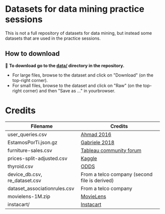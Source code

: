 # Datasets for data mining practice sessions

This is not a full repository of datasets for data mining, but instead some datasets that are used in the practice sessions.

## How to download

:file_folder: **To download go to the [data/](https://github.com/chatox/data-mining-course/tree/master/practicum/data) directory in the repository.**

* For large files, browse to the dataset and click on "Download" (on the top-right corner).
* For small files, browse to the dataset and click on "Raw" (on the top-right corner) and then "Save as ..." in yourbrowser.

# Credits

| Filename | Credits |
|----------|--------|
| user_queries.csv | [Ahmad 2016](https://github.com/wasiahmad/aol_query_log_analysis) |
| EstamosPorTi.json.gz | [Gabriele  2018](https://archive.org/details/EstamosporTIOohmm2018032618831Ids) |
| furniture-sales.csv | [Tableau community forum](https://community.tableau.com/docs/DOC-1236) |
| prices-split-adjusted.csv | [Kaggle](https://www.kaggle.com/dgawlik/nyse) |
| thyroid.csv | [ODDS](http://odds.cs.stonybrook.edu/thyroid-disease-dataset/) |
| device_db.csv, re_dataset.csv | From a telco company (second file is derived) |
| dataset_associationrules.csv | From a telco company |
| movielens-1M.zip | [MovieLens](https://grouplens.org/datasets/movielens/1m/) |
| instacart/ | [Instacart](https://www.kaggle.com/c/instacart-market-basket-analysis) |
